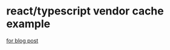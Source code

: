 react/typescript vendor cache example
=====================================

[for blog post](https://dradetsky.github.io/long-term-react-ts/)

